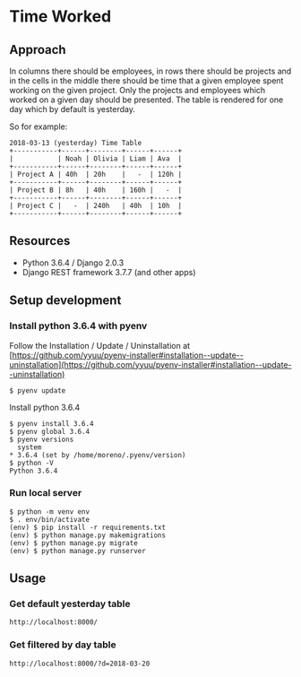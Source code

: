 # Time Worked

## Approach

In columns there should be employees, in rows there should be projects and in the cells in the middle there should be time that a given employee spent working on the given project. Only the projects and employees which worked on a given day should be presented. The table is rendered for one day which by default is yesterday.

So for example:
```
2018-03-13 (yesterday) Time Table
+-----------+------+--------+------+------+
|           | Noah | Olivia | Liam | Ava  |
+-----------+------+--------+------+------+
| Project A | 40h  | 20h    |   -  | 120h |
+-----------+------+--------+------+------+
| Project B | 8h   | 40h    | 160h |   -  |
+-----------+------+--------+------+------+
| Project C |   -  | 240h   | 40h  | 10h  |
+-----------+------+--------+------+------+
```

## Resources
- Python 3.6.4 / Django 2.0.3
- Django REST framework 3.7.7 (and other apps)

## Setup development 

### Install python 3.6.4 with pyenv

Follow the  Installation / Update / Uninstallation at [https://github.com/yyuu/pyenv-installer#installation--update--uninstallation](https://github.com/yyuu/pyenv-installer#installation--update--uninstallation)

```
$ pyenv update
```
Install python 3.6.4
```
$ pyenv install 3.6.4
$ pyenv global 3.6.4
$ pyenv versions
  system
* 3.6.4 (set by /home/moreno/.pyenv/version)
$ python -V
Python 3.6.4
```

### Run local server

```
$ python -m venv env
$ . env/bin/activate
(env) $ pip install -r requirements.txt
(env) $ python manage.py makemigrations
(env) $ python manage.py migrate
(env) $ python manage.py runserver
```

## Usage

### Get default yesterday table

```
http://localhost:8000/
```

### Get filtered by day table

```
http://localhost:8000/?d=2018-03-20
```
